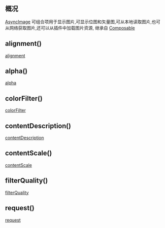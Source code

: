 ## 概况

[AsyncImage](/API/UI/Compose/Widget/AsyncImage/README.md)
可组合项用于显示图片,可显示位图和矢量图,可从本地读取图片,也可从网络获取图片,还可以从插件中加载图片资源,
继承自 [Composable](/API/UI/Compose/Widget/Composable/README.md)

## alignment()

[alignment](alignment.md ":include")

## alpha()

[alpha](alpha.md ":include")

## colorFilter()

[colorFilter](colorFilter.md ":include")

## contentDescription()

[contentDescription](contentDescription.md ":include")

## contentScale()

[contentScale](contentScale.md ":include")

## filterQuality()

[filterQuality](filterQuality.md ":include")

## request()

[request](request.md ":include")